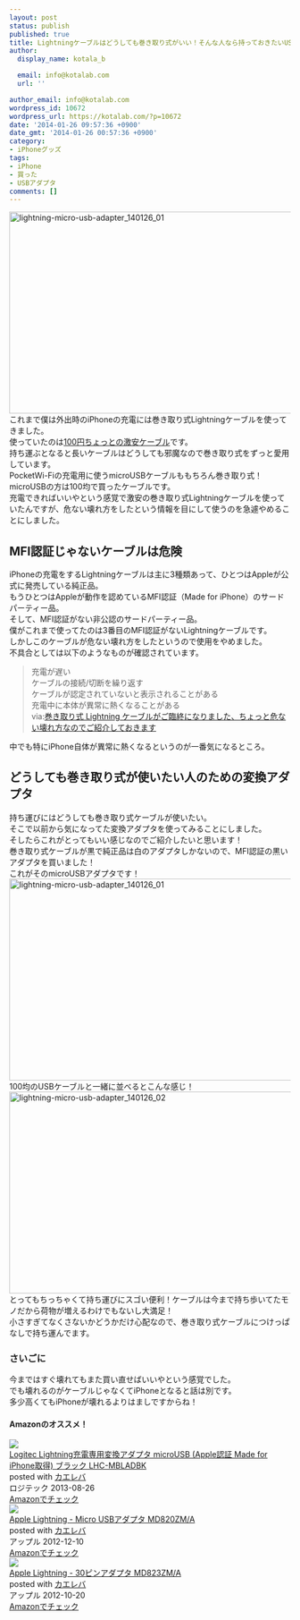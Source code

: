```yaml
---
layout: post
status: publish
published: true
title: Lightningケーブルはどうしても巻き取り式がいい！そんな人なら持っておきたいUSB変換アダプタ
author:
  display_name: kotala_b

  email: info@kotalab.com
  url: ''

author_email: info@kotalab.com
wordpress_id: 10672
wordpress_url: https://kotalab.com/?p=10672
date: '2014-01-26 09:57:36 +0900'
date_gmt: '2014-01-26 00:57:36 +0900'
category:
- iPhoneグッズ
tags:
- iPhone
- 買った
- USBアダプタ
comments: []
---
```

<p><img src="https://kotalab.com/wp-content/uploads/lightning-micro-usb-adapter_140126_01-546x361.jpg" alt="lightning-micro-usb-adapter_140126_01" width="546" height="361" class="alignnone size-large wp-image-10676" /><br />
これまで僕は外出時のiPhoneの充電には巻き取り式Lightningケーブルを使ってきました。<br />
使っていたのは<a href="https://kotalab.com/lightning-cable-reel" title="iPhone 5sでも使える！激安巻き取り式LightningケーブルをAmazonで買ったぞ！">100円ちょっとの激安ケーブル</a>です。<br />
持ち運ぶとなると長いケーブルはどうしても邪魔なので巻き取り式をずっと愛用しています。<br />
PocketWi-Fiの充電用に使うmicroUSBケーブルももちろん巻き取り式！microUSBの方は100均で買ったケーブルです。<br />
充電できればいいやという感覚で激安の巻き取り式Lightningケーブルを使っていたんですが、危ない壊れ方をしたという情報を目にして使うのを急遽やめることにしました。<br />
</p>
<!--more-->
<h2>MFI認証じゃないケーブルは危険</h2>
<p>iPhoneの充電をするLightningケーブルは主に3種類あって、ひとつはAppleが公式に発売している純正品。<br />
もうひとつはAppleが動作を認めているMFI認証（Made for iPhone）のサードパーティー品。<br />
そして、MFI認証がない非公認のサードパーティー品。<br />
僕がこれまで使ってたのは3番目のMFI認証がないLightningケーブルです。<br />
しかしこのケーブルが危ない壊れ方をしたというので使用をやめました。<br />
不具合としては以下のようなものが確認されています。</p>
<blockquote><p>
充電が遅い<br />
ケーブルの接続/切断を繰り返す<br />
ケーブルが認定されていないと表示されることがある<br />
充電中に本体が異常に熱くなることがある<br />
via:<a href="http://azur256.com/archives/10414" target="_blank">巻き取り式 Lightning ケーブルがご臨終になりました、ちょっと危ない壊れ方なのでご紹介しておきます</a><a href="https://b.hatena.ne.jp/entry/http://azur256.com/archives/10414" target="_blank"><img border="0" src="https://b.hatena.ne.jp/entry/image/http://azur256.com/archives/10414" alt="" /></a></p></blockquote>
<p>中でも特にiPhone自体が異常に熱くなるというのが一番気になるところ。</p>
<h2>どうしても巻き取り式が使いたい人のための変換アダプタ</h2>
<p>持ち運びにはどうしても巻き取り式ケーブルが使いたい。<br />
そこで以前から気になってた変換アダプタを使ってみることにしました。<br />
そしたらこれがとってもいい感じなのでご紹介したいと思います！<br />
巻き取り式ケーブルが黒で純正品は白のアダプタしかないので、MFI認証の黒いアダプタを買いました！<br />
これがそのmicroUSBアダプタです！<br />
<img src="https://kotalab.com/wp-content/uploads/lightning-micro-usb-adapter_140126_01-546x361.jpg" alt="lightning-micro-usb-adapter_140126_01" width="546" height="361" class="alignnone size-large wp-image-10676" /><br />
100均のUSBケーブルと一緒に並べるとこんな感じ！<br />
<img src="https://kotalab.com/wp-content/uploads/lightning-micro-usb-adapter_140126_02-546x361.jpg" alt="lightning-micro-usb-adapter_140126_02" width="546" height="361" class="alignnone size-large wp-image-10675" /><br />
とってもちっちゃくて持ち運びにスゴい便利！ケーブルは今まで持ち歩いてたモノだから荷物が増えるわけでもないし大満足！<br />
小さすぎてなくさないかどうかだけ心配なので、巻き取り式ケーブルにつけっぱなしで持ち運んでます。</p>
<h3>さいごに</h3>
<p>今まではすぐ壊れてもまた買い直せばいいやという感覚でした。<br />
でも壊れるのがケーブルじゃなくてiPhoneとなると話は別です。<br />
多少高くてもiPhoneが壊れるよりはましですからね！</p>
<h4 class="aam">Amazonのオススメ！</h4>
<div class="kaerebalink-box">
<div class="kaerebalink-image"><a href="https://www.amazon.co.jp/exec/obidos/ASIN/B00EFO5066/same-22/ref=nosim/" rel="nofollow" target="_blank"><img src="https://images-fe.ssl-images-amazon.com/images/I/31xL%2BYfSRIL._SL160_.jpg" style="border: none;" /></a></div>
<div class="kaerebalink-info">
<div class="kaerebalink-name"><a href="https://www.amazon.co.jp/exec/obidos/ASIN/B00EFO5066/same-22/ref=nosim/" rel="nofollow" target="_blank">Logitec Lightning充電専用変換アダプタ microUSB (Apple認証 Made for iPhone取得) ブラック LHC-MBLADBK</a>
<div class="kaerebalink-powered-date">posted with <a href="https://kaereba.com" rel="nofollow" target="_blank">カエレバ</a></div>
</div>
<div class="kaerebalink-detail"> ロジテック 2013-08-26    </div>
<div class="kaerebalink-link1">
<div class="shoplinkamazon"><a href="https://www.amazon.co.jp/gp/search?keywords=microUSB%20LHC-MBLAD&__mk_ja_JP=%83J%83%5E%83J%83i&tag=same-22" rel="nofollow" target="_blank" title="アマゾン" >Amazonでチェック</a></div>
</div>
</div>
<div class="booklink-footer"></div>
</div>
<div class="kaerebalink-box">
<div class="kaerebalink-image"><a href="https://www.amazon.co.jp/exec/obidos/ASIN/B009LKSJS0/same-22/ref=nosim/" rel="nofollow" target="_blank"><img src="https://images-fe.ssl-images-amazon.com/images/I/11oaZzGji8L._SL160_.jpg" style="border: none;" /></a></div>
<div class="kaerebalink-info">
<div class="kaerebalink-name"><a href="https://www.amazon.co.jp/exec/obidos/ASIN/B009LKSJS0/same-22/ref=nosim/" rel="nofollow" target="_blank">Apple Lightning - Micro USBアダプタ MD820ZM/A</a>
<div class="kaerebalink-powered-date">posted with <a href="https://kaereba.com" rel="nofollow" target="_blank">カエレバ</a></div>
</div>
<div class="kaerebalink-detail"> アップル 2012-12-10    </div>
<div class="kaerebalink-link1">
<div class="shoplinkamazon"><a href="https://www.amazon.co.jp/gp/search?keywords=MD820ZM%2FA&__mk_ja_JP=%83J%83%5E%83J%83i&tag=same-22" rel="nofollow" target="_blank" title="アマゾン" >Amazonでチェック</a></div>
</div>
</div>
<div class="booklink-footer"></div>
</div>
<div class="kaerebalink-box">
<div class="kaerebalink-image"><a href="https://www.amazon.co.jp/exec/obidos/ASIN/B009A5EIWC/same-22/ref=nosim/" rel="nofollow" target="_blank"><img src="https://images-fe.ssl-images-amazon.com/images/I/31sgHSkZ7UL._SL160_.jpg" style="border: none;" /></a></div>
<div class="kaerebalink-info">
<div class="kaerebalink-name"><a href="https://www.amazon.co.jp/exec/obidos/ASIN/B009A5EIWC/same-22/ref=nosim/" rel="nofollow" target="_blank">Apple Lightning - 30ピンアダプタ MD823ZM/A</a>
<div class="kaerebalink-powered-date">posted with <a href="https://kaereba.com" rel="nofollow" target="_blank">カエレバ</a></div>
</div>
<div class="kaerebalink-detail"> アップル 2012-10-20    </div>
<div class="kaerebalink-link1">
<div class="shoplinkamazon"><a href="https://www.amazon.co.jp/gp/search?keywords=MD823ZM%2FA&__mk_ja_JP=%83J%83%5E%83J%83i&tag=same-22" rel="nofollow" target="_blank" title="アマゾン" >Amazonでチェック</a></div>
</div>
</div>
<div class="booklink-footer"></div>
</div>
